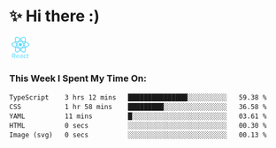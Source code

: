 <h1 align="left">✨ Hi there :)</h1>

  <a href="https://reactjs.org/" target="_blank" rel="noreferrer">   
    <img src="https://raw.githubusercontent.com/devicons/devicon/master/icons/react/react-original-wordmark.svg" alt="react" width="40"     
    height="40"/></a>
 
<h3 align="left">This Week I Spent My Time On:</h3>
<!--START_SECTION:waka-->

```txt
TypeScript    3 hrs 12 mins   ███████████████░░░░░░░░░░   59.38 %
CSS           1 hr 58 mins    █████████░░░░░░░░░░░░░░░░   36.58 %
YAML          11 mins         █░░░░░░░░░░░░░░░░░░░░░░░░   03.61 %
HTML          0 secs          ░░░░░░░░░░░░░░░░░░░░░░░░░   00.30 %
Image (svg)   0 secs          ░░░░░░░░░░░░░░░░░░░░░░░░░   00.13 %
```

<!--END_SECTION:waka-->

